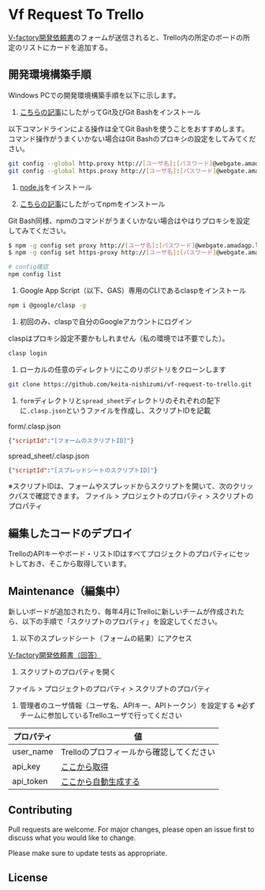 # Vf Request To Trello

[V-factory開発依頼書](https://docs.google.com/forms/d/e/1FAIpQLScj3rb05Ze98xs1_LCxBjN1NSjBXXwUyVmbmdUrdHNmj8HU5A/viewform)のフォームが送信されると、Trello内の所定のボードの所定のリストにカードを追加する。

## 開発環境構築手順

Windows PCでの開発環境構築手順を以下に示します。

1. [こちらの記事](https://eng-entrance.com/git-install#Git-2)にしたがってGit及びGit Bashをインストール

以下コマンドラインによる操作は全てGit Bashを使うことをおすすめします。
コマンド操作がうまくいかない場合はGit Bashのプロキシの設定をしてみてください。

```bash
git config --global http.proxy http://[ユーザ名]:[パスワード]@webgate.amadagp.local:8080
git config --global https.proxy http://[ユーザ名]:[パスワード]@webgate.amadagp.local:8080
```

1. [node.js](https://nodejs.org/en/)をインストール

1. [こちらの記事](https://qiita.com/taiponrock/items/9001ae194571feb63a5e)にしたがってnpmをインストール

Git Bash同様、npmのコマンドがうまくいかない場合はやはりプロキシを設定してみてください。

```bash
$ npm -g config set proxy http://[ユーザ名]:[パスワード]@webgate.amadagp.local:8080/
$ npm -g config set https-proxy http://[ユーザ名]:[パスワード]@webgate.amadagp.local:8080/

# config確認
npm config list
```

1. Google App Script（以下、GAS）専用のCLIであるclaspをインストール

```bash
npm i @google/clasp -g
```

1. 初回のみ、claspで自分のGoogleアカウントにログイン

claspはプロキシ設定不要かもしれません（私の環境では不要でした）。

```bash
clasp login
```

1. ローカルの任意のディレクトリにこのリポジトリをクローンします

```bash
git clone https://github.com/keita-nishizumi/vf-request-to-trello.git
```

1. `form`ディレクトリと`spread_sheet`ディレクトリのそれぞれの配下に`.clasp.json`というファイルを作成し、スクリプトIDを記載


form/.clasp.json
```json
{"scriptId":"[フォームのスクリプトID]"}
```

spread_sheet/.clasp.json
```json
{"scriptId":"[スプレッドシートのスクリプトID]"}
```

※スクリプトIDは、フォームやスプレッドからスクリプトを開いて、次のクリックパスで確認できます。
ファイル > プロジェクトのプロパティ > スクリプトのプロパティ

## 編集したコードのデプロイ



TrelloのAPIキーやボード・リストIDはすべてプロジェクトのプロパティにセットしておき、そこから取得しています。

## Maintenance（編集中）

新しいボードが追加されたり、毎年4月にTrelloに新しいチームが作成されたら、以下の手順で「スクリプトのプロパティ」を設定してください。

1. 以下のスプレッドシート（フォームの結果）にアクセス

[V-factory開発依頼書（回答）](https://docs.google.com/spreadsheets/d/1cmBAS6tyYhg4_yOJ7P1OnxQ8qtl55YrM8lvikEPGgG8/edit#gid=1275307971)

1. スクリプトのプロパティを開く

ファイル > プロジェクトのプロパティ > スクリプトのプロパティ

1. 管理者のユーザ情報（ユーザ名、APIキー、APIトークン）を設定する ※必ずチームに参加しているTrelloユーザで行ってください

|プロパティ|値   |
| ------ | --- |
| user_name | Trelloのプロフィールから確認してください |
| api_key   | [ここから取得](https://trello.com/app-key)       |
| api_token | [ここから自動生成する](https://trello.com/app-key) |

## Contributing
Pull requests are welcome. For major changes, please open an issue first to discuss what you would like to change.

Please make sure to update tests as appropriate.

## License